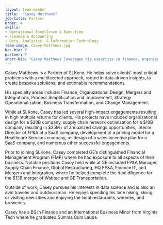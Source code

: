 ```yaml
---
layout: team-member
title:  "Casey Matthews"
job-title: Partner
order: 4
skills:
- Operational Excellence & Execution
- Finance & Accounting
- Data, Analytics, & Information Technology
team-image: Casey-Matthews.jpg
has-bio: Y
partner: Y
short-bio: "Casey Matthews leverages his expertise in finance, organizational design, and business transformation to deliver data-driven solutions and actionable recommendations for clients, resulting in significant improvements and high returns across various industries."
---
```

Casey Matthews is a Partner of SLKone. He helps solve clients’ most critical problems with a multifaceted approach, rooted in data-driven insights, to create bespoke solutions, and actionable recommendations.

His specialty areas include: Finance, Organizational Design, Mergers and Integrations, Process Simplification and Improvement, Strategy Operationalization, Business Transformation, and Change Management.

While at SLKone, Casey has led several high-impact engagements resulting in high multiple returns for clients. His projects have included organizational design for a $20B company, supply chain network optimization for a $10B company resulting in $25M+ of annualized savings opportunities, Interim Director of FP&A at a SaaS company, development of a pricing model for a Healthcare Services company, re-design of a sales incentive plan for a SaaS company, and numerous other successful engagements.

Prior to joining SLKone, Casey completed GE’s distinguished Financial Management Program (FMP) where he had exposure to all aspects of their business. Notable positions Casey held while at GE included FP&A Manager, Supply Chain Finance, Global Restructuring, HQ FP&A, Finance IT, and Mergers and Integration, where he helped complete the deal diligence for the $13B merger of Wabtec and GE Transportation.

Outside of work, Casey pursues his interests in data science and is also an avid traveler and outdoorsman. He enjoys spending his time hiking, skiing, or visiting new cities and enjoying the local restaurants, wineries, and breweries. 

Casey has a BS in Finance and an International Business Minor from Virginia Tech where he graduated Summa Cum Laude.
